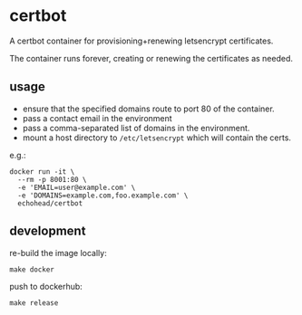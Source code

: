 # certbot

A certbot container for provisioning+renewing letsencrypt certificates.

The container runs forever, creating or renewing the certificates as needed.

## usage

- ensure that the specified domains route to port 80 of the container.
- pass a contact email in the environment
- pass a comma-separated list of domains in the environment.
- mount a host directory to `/etc/letsencrypt` which will contain the certs.

e.g.:
```
docker run -it \
  --rm -p 8001:80 \
  -e 'EMAIL=user@example.com' \
  -e 'DOMAINS=example.com,foo.example.com' \
  echohead/certbot
```

## development

re-build the image locally:

```
make docker
```

push to dockerhub:

```
make release
```

